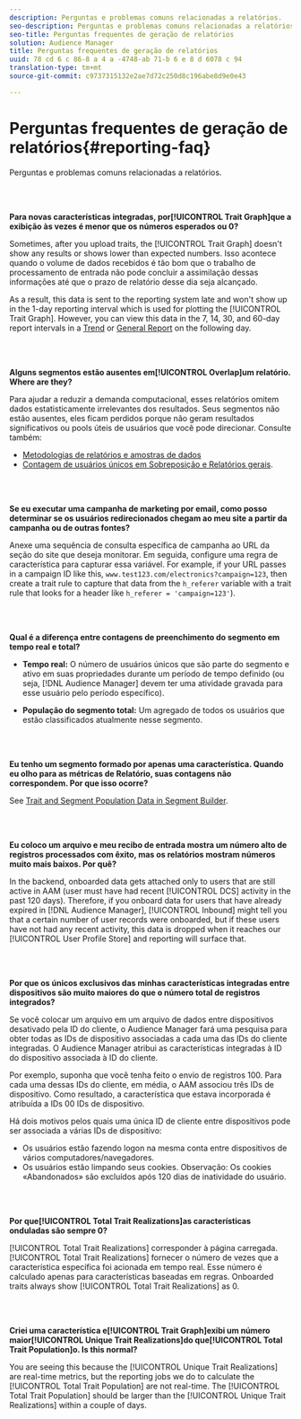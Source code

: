 ```yaml
---
description: Perguntas e problemas comuns relacionadas a relatórios.
seo-description: Perguntas e problemas comuns relacionadas a relatórios.
seo-title: Perguntas frequentes de geração de relatórios
solution: Audience Manager
title: Perguntas frequentes de geração de relatórios
uuid: 78 cd 6 c 86-8 a 4 a -4748-ab 71-b 6 e 8 d 6078 c 94
translation-type: tm+mt
source-git-commit: c9737315132e2ae7d72c250d8c196abe8d9e0e43

---
```



# Perguntas frequentes de geração de relatórios{#reporting-faq}

Perguntas e problemas comuns relacionadas a relatórios.

<br> 

<!-- 

faq_reports.xml

 -->

**Para novas características integradas, por[!UICONTROL Trait Graph]que a exibição às vezes é menor que os números esperados ou 0?**

Sometimes, after you upload traits, the [!UICONTROL Trait Graph] doesn't show any results or shows lower than expected numbers. Isso acontece quando o volume de dados recebidos é tão bom que o trabalho de processamento de entrada não pode concluir a assimilação dessas informações até que o prazo de relatório desse dia seja alcançado.

As a result, this data is sent to the reporting system late and won't show up in the 1-day reporting interval which is used for plotting the [!UICONTROL Trait Graph]. However, you can view this data in the 7, 14, 30, and 60-day report intervals in a [Trend](../reporting/trend-reports.md#trend-report-overview) or [General Report](../reporting/general-reports.md#general-reports-overview) on the following day.

<br> 

**Alguns segmentos estão ausentes em[!UICONTROL Overlap]um relatório. Where are they?**

Para ajudar a reduzir a demanda computacional, esses relatórios omitem dados estatisticamente irrelevantes dos resultados. Seus segmentos não estão ausentes, eles ficam perdidos porque não geram resultados significativos ou pools úteis de usuários que você pode direcionar. Consulte também:

* [Metodologias de relatórios e amostras de dados](../reporting/report-sampling.md)
* [Contagem de usuários únicos em Sobreposição e Relatórios gerais](../reporting/unique-user-counts.md).

<br> 

**Se eu executar uma campanha de marketing por email, como posso determinar se os usuários redirecionados chegam ao meu site a partir da campanha ou de outras fontes?**

Anexe uma sequência de consulta específica de campanha ao URL da seção do site que deseja monitorar. Em seguida, configure uma regra de característica para capturar essa variável. For example, if your URL passes in a campaign ID like this, `www.test123.com/electronics?campaign=123`, then create a trait rule to capture that data from the `h_referer` variable with a trait rule that looks for a header like `h_referer = 'campaign=123'`).

<br> 

**Qual é a diferença entre contagens de preenchimento do segmento em tempo real e total?**

* **Tempo real:** O número de usuários únicos que são parte do segmento e ativo em suas propriedades durante um período de tempo definido (ou seja, [!DNL Audience Manager] devem ter uma atividade gravada para esse usuário pelo período específico).

* **População do segmento total:** Um agregado de todos os usuários que estão classificados atualmente nesse segmento.

<!-- 

<p> <b>Why is data available for total fires for traits but not segments?</b> </p> 
<p>Total fires correspond to page loads. Total trait fires provide the number of times that specific trait has fired. This number will always be equal to, or greater than, your unique user count. By contrast, segments are audience profiles that represent groups of users. Segments don't correlate to page loads or views because they're tied to logic that classifies users based on rules, not individual traits. </p>

 -->

<br> 

**Eu tenho um segmento formado por apenas uma característica. Quando eu olho para as métricas de Relatório, suas contagens não correspondem. Por que isso ocorre?**

See [Trait and Segment Population Data in Segment Builder](../features/segments/segment-builder-data.md).

<br> 

<!-- 

<p> <b>Why would there be a difference between real-time segment population and the unique values?</b> </p> 
<p>Audience Manager uses different methodologies to count traits and segments. </p> 
<p>For traits, the uniques metric represents receipt of data collection. Every time a visitor realizes a particular trait, either in real-time via the DCS, or offline via Inbound, the uniques for that trait goes up by 1. </p> 
<p>For example, a trait uniques of 2,340 over the range of seven days means that 2,340 unique visitors realized that trait over the last seven days. </p> 
<p>Segments are counted differently because their primary purpose is to help you understand your audience better. Every time Audience Manager sees a visitor in real-time who is a member of a given segment, even if that segment isn’t being newly realized or re-realized on a request, the uniques for that segment goes up by 1. </p> 
<p>For example, a segment uniques of 5,000 over the range of seven days means that Audience Manager saw 5,000 unique users in real-time data-collection events over the last seven days who were members of that segment at the time that Audience Manager saw them, regardless of whether that was a new membership or a pre-existing one. </p>

 -->

**Eu coloco um arquivo e meu recibo de entrada mostra um número alto de registros processados com êxito, mas os relatórios mostram números muito mais baixos. Por quê?**

In the backend, onboarded data gets attached only to users that are still active in AAM (user must have had recent [!UICONTROL DCS] activity in the past 120 days). Therefore, if you onboard data for users that have already expired in [!DNL Audience Manager], [!UICONTROL Inbound] might tell you that a certain number of user records were onboarded, but if these users have not had any recent activity, this data is dropped when it reaches our [!UICONTROL User Profile Store] and reporting will surface that.

<br> 

**Por que os únicos exclusivos das minhas características integradas entre dispositivos são muito maiores do que o número total de registros integrados?**

Se você colocar um arquivo em um arquivo de dados entre dispositivos desativado pela ID do cliente, o Audience Manager fará uma pesquisa para obter todas as IDs de dispositivo associadas a cada uma das IDs do cliente integradas. O Audience Manager atribui as características integradas à ID do dispositivo associada à ID do cliente.

Por exemplo, suponha que você tenha feito o envio de registros 100. Para cada uma dessas IDs do cliente, em média, o AAM associou três IDs de dispositivo. Como resultado, a característica que estava incorporada é atribuída a IDs 00 IDs de dispositivo.

Há dois motivos pelos quais uma única ID de cliente entre dispositivos pode ser associada a várias IDs de dispositivo:

* Os usuários estão fazendo logon na mesma conta entre dispositivos de vários computadores/navegadores.
* Os usuários estão limpando seus cookies. Observação: Os cookies «Abandonados» são excluídos após 120 dias de inatividade do usuário.

<br> 

**Por que[!UICONTROL Total Trait Realizations]as características onduladas são sempre 0?**

[!UICONTROL Total Trait Realizations] corresponder à página carregada. [!UICONTROL Total Trait Realizations] fornecer o número de vezes que a característica específica foi acionada em tempo real. Esse número é calculado apenas para características baseadas em regras. Onboarded traits always show [!UICONTROL Total Trait Realizations] as 0.

<br> 

**Criei uma característica e[!UICONTROL Trait Graph]exibi um número maior[!UICONTROL Unique Trait Realizations]do que[!UICONTROL Total Trait Population]o. Is this normal?**

You are seeing this because the [!UICONTROL Unique Trait Realizations] are real-time metrics, but the reporting jobs we do to calculate the [!UICONTROL Total Trait Population] are not real-time. The [!UICONTROL Total Trait Population] should be larger than the [!UICONTROL Unique Trait Realizations] within a couple of days.
